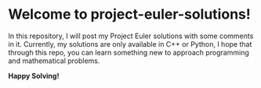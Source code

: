 # Welcome to project-euler-solutions!

In this repository, I will post my Project Euler solutions with some comments in it. Currently, my solutions are only available in C++ or Python, I hope that through this repo, you can learn something new to approach programming and mathematical problems.

**Happy Solving!**
